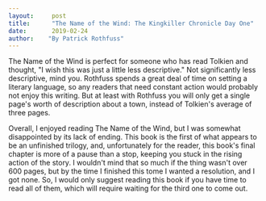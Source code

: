```yaml
---
layout:     post
title:      "The Name of the Wind: The Kingkiller Chronicle Day One"
date:       2019-02-24
author:    "By Patrick Rothfuss"
---
```


The Name of the Wind is perfect for someone who has read Tolkien and thought, "I wish this was just a little less descriptive." Not significantly less descriptive, mind you. Rothfuss spends a great deal of time on setting a literary language, so any readers that need constant action would probably not enjoy this writing. But at least with Rothfuss you will only get a single page's worth of description about a town, instead of Tolkien's average of three pages. 

Overall, I enjoyed reading The Name of the Wind, but I was somewhat disappointed by its lack of ending. This book is the first of what appears to be an unfinished trilogy, and, unfortunately for the reader, this book's final chapter is more of a pause than a stop, keeping you stuck in the rising action of the story. I wouldn't mind that so much if the thing wasn't over 600 pages, but by the time I finished this tome I wanted a resolution, and I got none. So, I would only suggest reading this book if you have time to read all of them, which will require waiting for the third one to come out.